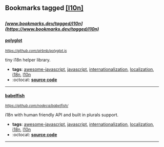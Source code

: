 ## Bookmarks tagged [[l10n]](https://www.bookmarks.dev?q=[l10n])

_<sup><sup>[www.bookmarks.dev/tagged/l10n](https://www.bookmarks.dev/tagged/l10n)</sup></sup>_
---
#### [polyglot](https://github.com/airbnb/polyglot.js)
_<sup>https://github.com/airbnb/polyglot.js</sup>_

tiny i18n helper library.
* **tags**: [awesome-javascript](../tagged/awesome-javascript.md), [javascript](../tagged/javascript.md), [internationalization](../tagged/internationalization.md), [localization](../tagged/localization.md), [i18n](../tagged/i18n.md), [l10n](../tagged/l10n.md)
* :octocat: **[source code](https://github.com/airbnb/polyglot.js)**
---
#### [babelfish](https://github.com/nodeca/babelfish/)
_<sup>https://github.com/nodeca/babelfish/</sup>_

i18n with human friendly API and built in plurals support.
* **tags**: [awesome-javascript](../tagged/awesome-javascript.md), [javascript](../tagged/javascript.md), [internationalization](../tagged/internationalization.md), [localization](../tagged/localization.md), [i18n](../tagged/i18n.md), [l10n](../tagged/l10n.md)
* :octocat: **[source code](https://github.com/nodeca/babelfish/)**
---
